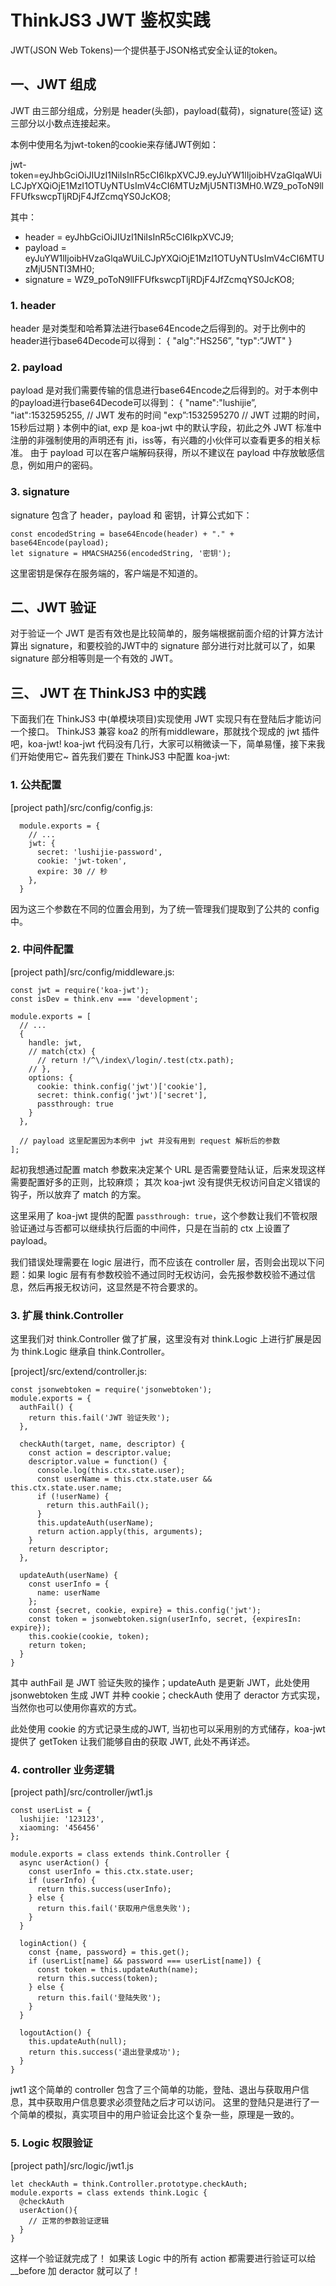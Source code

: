 # ThinkJS3 JWT 鉴权实践

JWT(JSON Web Tokens)一个提供基于JSON格式安全认证的token。

## 一、JWT 组成
JWT 由三部分组成，分别是 header(头部)，payload(载荷)，signature(签证) 这三部分以小数点连接起来。

本例中使用名为jwt-token的cookie来存储JWT例如：

jwt-token=eyJhbGciOiJIUzI1NiIsInR5cCI6IkpXVCJ9.eyJuYW1lIjoibHVzaGlqaWUiLCJpYXQiOjE1MzI1OTUyNTUsImV4cCI6MTUzMjU5NTI3MH0.WZ9_poToN9llFFUfkswcpTljRDjF4JfZcmqYS0JcKO8;

其中：

*   header = eyJhbGciOiJIUzI1NiIsInR5cCI6IkpXVCJ9;
*   payload = eyJuYW1lIjoibHVzaGlqaWUiLCJpYXQiOjE1MzI1OTUyNTUsImV4cCI6MTUzMjU5NTI3MH0;
*   signature = WZ9_poToN9llFFUfkswcpTljRDjF4JfZcmqYS0JcKO8;


### 1. header
header 是对类型和哈希算法进行base64Encode之后得到的。对于比例中的header进行base64Decode可以得到：
{
  "alg":"HS256”,
  "typ":”JWT"
}

### 2. payload
payload 是对我们需要传输的信息进行base64Encode之后得到的。对于本例中的payload进行base64Decode可以得到：
{
  "name":"lushijie”,
  "iat":1532595255, // JWT 发布的时间
  "exp”:1532595270 // JWT 过期的时间，15秒后过期
}
本例中的iat, exp 是 koa-jwt 中的默认字段，初此之外 JWT 标准中注册的非强制使用的声明还有 jti，iss等，有兴趣的小伙伴可以查看更多的相关标准。
由于 payload 可以在客户端解码获得，所以不建议在 payload 中存放敏感信息，例如用户的密码。

### 3. signature
signature 包含了 header，payload 和 密钥，计算公式如下：

```
const encodedString = base64Encode(header) + "." + base64Encode(payload);
let signature = HMACSHA256(encodedString, '密钥');
```
这里密钥是保存在服务端的，客户端是不知道的。

## 二、JWT 验证

对于验证一个 JWT 是否有效也是比较简单的，服务端根据前面介绍的计算方法计算出 signature，和要校验的JWT中的 signature 部分进行对比就可以了，如果 signature 部分相等则是一个有效的 JWT。

## 三、 JWT 在 ThinkJS3 中的实践

下面我们在 ThinkJS3 中(单模块项目)实现使用 JWT 实现只有在登陆后才能访问一个接口。
ThinkJS3 兼容 koa2 的所有middleware，那就找个现成的 jwt 插件吧，koa-jwt!
koa-jwt 代码没有几行，大家可以稍微读一下，简单易懂，接下来我们开始使用它~
首先我们要在 ThinkJS3 中配置 koa-jwt:

### 1. 公共配置

[project path]/src/config/config.js:

```
  module.exports = {
    // ...
    jwt: {
      secret: 'lushijie-password',
      cookie: 'jwt-token',
      expire: 30 // 秒
    },
  }
```
因为这三个参数在不同的位置会用到，为了统一管理我们提取到了公共的 config 中。


### 2. 中间件配置

[project path]/src/config/middleware.js:

```
const jwt = require('koa-jwt');
const isDev = think.env === 'development';

module.exports = [
  // ...
  {
    handle: jwt,
    // match(ctx) {
      // return !/^\/index\/login/.test(ctx.path);
    // },
    options: {
      cookie: think.config('jwt')['cookie'],
      secret: think.config('jwt')['secret'],
      passthrough: true
    }
  },

  // payload 这里配置因为本例中 jwt 并没有用到 request 解析后的参数
];
```

起初我想通过配置 match 参数来决定某个 URL 是否需要登陆认证，后来发现这样需要配置好多的正则，比较麻烦；
其次 koa-jwt 没有提供无权访问自定义错误的钩子，所以放弃了 match 的方案。

这里采用了 koa-jwt 提供的配置 `passthrough: true`，这个参数让我们不管权限验证通过与否都可以继续执行后面的中间件，只是在当前的 ctx 上设置了 payload。

我们错误处理需要在 logic 层进行，而不应该在 controller 层，否则会出现以下问题：如果 logic 层有有参数校验不通过同时无权访问，会先报参数校验不通过信息，然后再报无权访问，这显然是不符合要求的。

### 3. 扩展 think.Controller 
 
这里我们对 think.Controller 做了扩展，这里没有对 think.Logic 上进行扩展是因为 think.Logic 继承自 think.Controller。

[project]/src/extend/controller.js:

```
const jsonwebtoken = require('jsonwebtoken');
module.exports = {
  authFail() {
    return this.fail('JWT 验证失败');
  },

  checkAuth(target, name, descriptor) {
    const action = descriptor.value;
    descriptor.value = function() {
      console.log(this.ctx.state.user);
      const userName = this.ctx.state.user && this.ctx.state.user.name;
      if (!userName) {
        return this.authFail();
      }
      this.updateAuth(userName);
      return action.apply(this, arguments);
    }
    return descriptor;
  },

  updateAuth(userName) {
    const userInfo = {
      name: userName
    };
    const {secret, cookie, expire} = this.config('jwt');
    const token = jsonwebtoken.sign(userInfo, secret, {expiresIn: expire});
    this.cookie(cookie, token);
    return token;
  }
}
```

其中 authFail 是 JWT 验证失败的操作；updateAuth 是更新 JWT，此处使用 jsonwebtoken 生成 JWT 并种 cookie；checkAuth 使用了 deractor 方式实现，当然你也可以使用你喜欢的方式。
    
此处使用 cookie 的方式记录生成的JWT, 当初也可以采用别的方式储存，koa-jwt 提供了 getToken 让我们能够自由的获取 JWT, 此处不再详述。


### 4. controller 业务逻辑

[project path]/src/controller/jwt1.js

```
const userList = {
  lushijie: '123123',
  xiaoming: '456456'
};

module.exports = class extends think.Controller {
  async userAction() {
    const userInfo = this.ctx.state.user;
    if (userInfo) {
      return this.success(userInfo);
    } else {
      return this.fail('获取用户信息失败');
    }
  }

  loginAction() {
    const {name, password} = this.get();
    if (userList[name] && password === userList[name]) {
      const token = this.updateAuth(name);
      return this.success(token);
    } else {
      return this.fail('登陆失败');
    }
  }

  logoutAction() {
    this.updateAuth(null);
    return this.success('退出登录成功');
  }
}
```
jwt1 这个简单的 controller 包含了三个简单的功能，登陆、退出与获取用户信息，其中获取用户信息要求必须登陆之后才可以访问。
这里的登陆只是进行了一个简单的模拟，真实项目中的用户验证会比这个复杂一些，原理是一致的。


### 5. Logic 权限验证

[project path]/src/logic/jwt1.js

```
let checkAuth = think.Controller.prototype.checkAuth;
module.exports = class extends think.Logic {
  @checkAuth
  userAction(){
    // 正常的参数验证逻辑
  }
}
```

这样一个验证就完成了！ 如果该 Logic 中的所有 action 都需要进行验证可以给 __before 加 deractor 就可以了！



